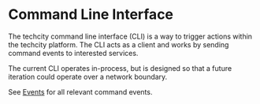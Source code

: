# Command Line Interface

The techcity command line interface (CLI) is a way to trigger actions
within the techcity platform.
The CLI acts as a client and works by sending command events
to interested services.

The current CLI operates in-process,
but is designed so that a future iteration could operate
over a network boundary.

See [Events](events.md) for all relevant command events.
